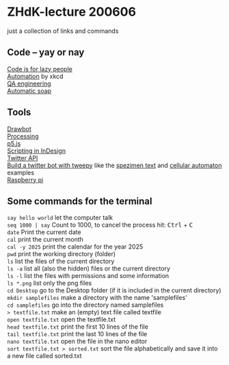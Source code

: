 # ZHdK-lecture 200606
just a collection of links and commands

## Code – yay or nay  
[Code is for lazy people](https://github.com/NARKOZ/hacker-scripts)  
[Automation](https://xkcd.com/1319/) by xkcd  
[QA engineering](https://twitter.com/brenankeller/status/1068615953989087232?lang=en)  
[Automatic soap](https://twitter.com/nke_ise/status/897756900753891328)  

## Tools 
[Drawbot](https://www.drawbot.com/)  
[Processing](https://processing.org/)  
[p5.js](https://p5js.org/)  
[Scripting in InDesign](https://yearbook.github.io/esdocs/#/)  
[Twitter API](https://developer.twitter.com/en/docs/api-reference-index)  
[Build a twitter bot with tweepy](https://realpython.com/twitter-bot-python-tweepy/) like the [spezimen text](https://twitter.com/spezimenText) and [cellular automaton](https://twitter.com/c_a_bot) examples    
[Raspberry pi](https://www.raspberrypi.org/)

## Some commands for the terminal
``` say hello world ``` let the computer talk  
``` seq 1000 | say ``` Count to 1000, to cancel the process hit: <kbd>Ctrl</kbd> + <kbd>C</kbd>  
``` date ``` Print the current date  
``` cal ``` print the current month  
``` cal -y 2025 ``` print the calendar for the year 2025  
``` pwd ``` print the working directory (folder)  
``` ls ``` list the files of the current directory   
``` ls -a ``` list all (also the hidden) files or the current directory   
``` ls -l ``` list the files with permissions and some information  
``` ls *.png ``` list only the png files   
``` cd Desktop ``` go to the Desktop folder (if it is included in the current directory)  
``` mkdir samplefiles ``` make a directory with the name 'samplefiles'  
``` cd samplefiles ``` go into the directory named samplefiles   
``` > textfile.txt ``` make an (empty) text file called textfile  
``` open textfile.txt ``` open the textfile.txt  
``` head textfile.txt ``` print the first 10 lines of the file   
``` tail textfile.txt ``` print the last 10 lines of the file   
``` nano textfile.txt ``` open the file in the nano editor  
``` sort textfile.txt > sorted.txt ``` sort the file alphabetically and save it into a new file called sorted.txt  

